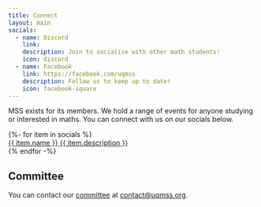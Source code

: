 ```yaml
---
title: Connect
layout: main
socials: 
  - name: Discord
    link: 
    description: Join to socialise with other math students!
    icon: discord
  - name: Facebook
    link: https://facebook.com/uqmss
    description: Follow us to keep up to date!
    icon: facebook-square
---
```


MSS exists for its members. We hold a range of events for anyone studying or interested in maths. You can connect with us on our socials below.

<div class="flex flex-wrap justify-center left-0 w-screen">
{%- for item in socials %}
  <a href="{{ item.link }}" class="w-1/3 md:w-1/4 lg:w-1/6 mx-4 overflow-hidden bg-white rounded-lg shadow-lg !no-underline">
  	<div class="text-8xl text-center p-10 text-mss-blue">
		<i class="fab fa-{{ item.icon }} w-full text-[100px]"></i>
	</div>
    <div class="py-5 text-center">
      <span class="block text-2xl font-bold text-gray-800">{{ item.name }}</span>
      <span class="text-sm text-gray-700">{{ item.description }}</span>
    </div>
  </a>
{% endfor -%}
</div>

## Committee

You can contact our [committee](/exec) at [contact@uqmss.org](mailto:contact@uqmss.org). 



